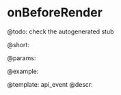 onBeforeRender
=============

@todo:
	check the autogenerated stub

@short:
	

@params:

@example:


@template:	api_event
@descr:

